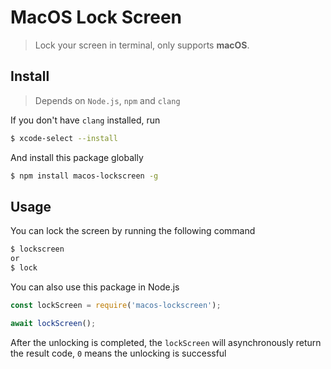 # MacOS Lock Screen

> Lock your screen in terminal, only supports **macOS**.

## Install

> Depends on `Node.js`, `npm` and `clang`

If you don't have `clang` installed, run

```sh
$ xcode-select --install
```

And install this package globally

```sh
$ npm install macos-lockscreen -g
```

## Usage

You can lock the screen by running the following command

```sh
$ lockscreen
or
$ lock
```

You can also use this package in Node.js

```js
const lockScreen = require('macos-lockscreen');

await lockScreen();
```

After the unlocking is completed, the `lockScreen` will asynchronously return the result code, `0` means the unlocking is successful